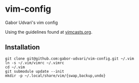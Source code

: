vim-config
==============

Gabor Udvari's vim config

Using the guidelines found at [vimcasts.org](http://vimcasts.org/episodes/synchronizing-plugins-with-git-submodules-and-pathogen/).

Installation
-------------

	git clone git@github.com:gabor-udvari/vim-config.git ~/.vim
	ln -s ~/.vim/vimrc ~/.vimrc
	cd ~/.vim
	git submodule update --init
	mkdir -p ~/.local/share/vim/{swap,backup,undo}
